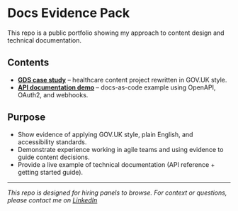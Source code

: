 # Docs Evidence Pack

This repo is a public portfolio showing my approach to content design and technical documentation.  

## Contents

- **[GDS case study](gds-case/index.md)** – healthcare content project rewritten in GOV.UK style.  
- **[API documentation demo](api-docs/README.md)** – docs-as-code example using OpenAPI, OAuth2, and webhooks.  

## Purpose

- Show evidence of applying GOV.UK style, plain English, and accessibility standards.  
- Demonstrate experience working in agile teams and using evidence to guide content decisions.  
- Provide a live example of technical documentation (API reference + getting started guide).  

---

*This repo is designed for hiring panels to browse. For context or questions, please contact me on [LinkedIn](https://www.linkedin.com/in/juelm)*  
